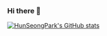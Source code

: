 ### Hi there 👋
[![HunSeongPark's GitHub stats](https://github-readme-stats.vercel.app/api?username=HunSeongPark&theme=darcula)](https://github.com/anuraghazra/github-readme-stats)

<!--
**HunSeongPark/HunSeongPark** is a ✨ _special_ ✨ repository because its `README.md` (this file) appears on your GitHub profile.

Here are some ideas to get you started:

- 🔭 I’m currently working on ...
- 🌱 I’m currently learning ...
- 👯 I’m looking to collaborate on ...
- 🤔 I’m looking for help with ...
- 💬 Ask me about ...
- 📫 How to reach me: ...
- 😄 Pronouns: ...
- ⚡ Fun fact: ...
-->

